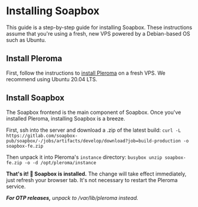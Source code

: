 # Installing Soapbox

This guide is a step-by-step guide for installing Soapbox. These instructions assume that you're using a fresh, new VPS powered by a Debian-based OS such as Ubuntu.

## Install Pleroma

First, follow the instructions to [install Pleroma](https://docs-develop.pleroma.social/backend/installation/debian_based_en/) on a fresh VPS. We recommend using Ubuntu 20.04 LTS.

## Install Soapbox

The Soapbox frontend is the main component of Soapbox. Once you've installed Pleroma, installing Soapbox is a breeze.

First, ssh into the server and download a .zip of the latest build: ``curl -L https://gitlab.com/soapbox-pub/soapbox/-/jobs/artifacts/develop/download?job=build-production -o soapbox-fe.zip``

Then unpack it into Pleroma's ``instance`` directory: ``busybox unzip soapbox-fe.zip -o -d /opt/pleroma/instance``

**That's it! 🎉 Soapbox is installed.** The change will take effect immediately, just refresh your browser tab. It's not necessary to restart the Pleroma service.

***For OTP releases,*** *unpack to /var/lib/pleroma instead.*
